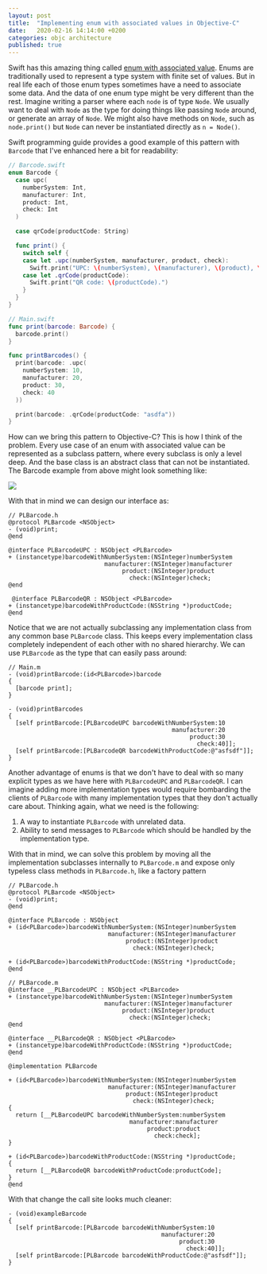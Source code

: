 ```yaml
---
layout: post
title:  "Implementing enum with associated values in Objective-C"
date:   2020-02-16 14:14:00 +0200
categories: objc architecture
published: true
---
```


Swift has this amazing thing called [enum with associated value](https://docs.swift.org/swift-book/LanguageGuide/Enumerations.html#ID148). Enums are traditionally used to represent a type system with finite set of values. But in real life each of those enum types sometimes have a need to associate some data. And the data of one enum type might be very different than the rest. Imagine writing a parser where each `node` is of type `Node`. We usually want to deal with `Node` as the type for doing things like passing `Node` around, or generate an array of `Node`. We might also have methods on `Node`, such as `node.print()` but `Node` can never be instantiated directly as `n = Node()`. 

Swift programming guide provides a good example of this pattern with `Barcode` that I've enhanced here a bit for readability:

```swift
// Barcode.swift
enum Barcode {
  case upc(
    numberSystem: Int,
    manufacturer: Int,
    product: Int,
    check: Int
  )

  case qrCode(productCode: String)

  func print() {
    switch self {
    case let .upc(numberSystem, manufacturer, product, check):
      Swift.print("UPC: \(numberSystem), \(manufacturer), \(product), \(check).")
    case let .qrCode(productCode):
      Swift.print("QR code: \(productCode).")
    }
  }
}
```
```swift
// Main.swift
func print(barcode: Barcode) {
  barcode.print()
}

func printBarcodes() {
  print(barcode: .upc(
    numberSystem: 10,
    manufacturer: 20,
    product: 30,
    check: 40
  ))

  print(barcode: .qrCode(productCode: "asdfa"))
}
```

How can we bring this pattern to Objective-C? This is how I think of the problem. Every use case of an enum with associated value can be represented as a subclass pattern, where every subclass is only a level deep. And the base class is an abstract class that can not be instantiated. The Barcode example from above might look something like:

[![](https://mermaid.ink/img/eyJjb2RlIjoiY2xhc3NEaWFncmFtXG5cdEJhcmNvZGUgPHwtLSBCYXJjb2RlUVJcblx0QmFyY29kZSA8fC0tIEJhcmNvZGVVUENcbiAgQmFyY29kZSA6IC12b2lkIHByaW50XG5cblx0Y2xhc3MgQmFyY29kZVVQQyB7XG4gICAgICBudW1iZXJTeXN0ZW06IEludCxcbiAgICAgIG1hbnVmYWN0dXJlcjogSW50LFxuICAgICAgcHJvZHVjdDogSW50LFxuICAgICAgY2hlY2s6IEludFxuXHR9XG5cbiAgY2xhc3MgQmFyY29kZVFSIHtcbiAgcHJvZHVjdENvZGU6IFN0cmluZ1xuXHR9XG5cblx0XHRcdFx0XHQiLCJtZXJtYWlkIjp7InRoZW1lIjoiZGVmYXVsdCJ9LCJ1cGRhdGVFZGl0b3IiOmZhbHNlfQ)](https://mermaid-js.github.io/mermaid-live-editor/#/edit/eyJjb2RlIjoiY2xhc3NEaWFncmFtXG5cdEJhcmNvZGUgPHwtLSBCYXJjb2RlUVJcblx0QmFyY29kZSA8fC0tIEJhcmNvZGVVUENcbiAgQmFyY29kZSA6IC12b2lkIHByaW50XG5cblx0Y2xhc3MgQmFyY29kZVVQQyB7XG4gICAgICBudW1iZXJTeXN0ZW06IEludCxcbiAgICAgIG1hbnVmYWN0dXJlcjogSW50LFxuICAgICAgcHJvZHVjdDogSW50LFxuICAgICAgY2hlY2s6IEludFxuXHR9XG5cbiAgY2xhc3MgQmFyY29kZVFSIHtcbiAgcHJvZHVjdENvZGU6IFN0cmluZ1xuXHR9XG5cblx0XHRcdFx0XHQiLCJtZXJtYWlkIjp7InRoZW1lIjoiZGVmYXVsdCJ9LCJ1cGRhdGVFZGl0b3IiOmZhbHNlfQ)

With that in mind we can design our interface as:

```objc
// PLBarcode.h
@protocol PLBarcode <NSObject>
- (void)print;
@end

@interface PLBarcodeUPC : NSObject <PLBarcode>
+ (instancetype)barcodeWithNumberSystem:(NSInteger)numberSystem
                           manufacturer:(NSInteger)manufacturer
                                product:(NSInteger)product
                                  check:(NSInteger)check;
@end

 @interface PLBarcodeQR : NSObject <PLBarcode>
+ (instancetype)barcodeWithProductCode:(NSString *)productCode;
@end
```

Notice that we are not actually subclassing any implementation class from any common base `PLBarcode` class.  This keeps every implementation class completely independent of each other with no shared hierarchy. We can use `PLBarcode` as the type that can easily pass around:

```objc
// Main.m
- (void)printBarcode:(id<PLBarcode>)barcode
{
  [barcode print];
}

- (void)printBarcodes
{
  [self printBarcode:[PLBarcodeUPC barcodeWithNumberSystem:10
                                              manufacturer:20
                                                   product:30
                                                     check:40]];
  [self printBarcode:[PLBarcodeQR barcodeWithProductCode:@"asfsdf"]];
}
```

Another advantage of enums is that we don't have to deal with so many explicit types as we have here with `PLBarcodeUPC` and `PLBarcodeQR`. I can imagine adding more implementation types would require bombarding the clients of `PLBarcode` with many implementation types that they don't actually care about. Thinking again, what we need is the following:

1. A way to instantiate `PLBarcode` with unrelated data.
2. Ability to send messages to `PLBarcode` which should be handled by the implementation type.

With that in mind, we can solve this problem by moving all the implementation subclasses internally to `PLBarcode.m` and expose only typeless class methods in `PLBarcode.h`, like a factory pattern

```objc
// PLBarcode.h
@protocol PLBarcode <NSObject>
- (void)print;
@end

@interface PLBarcode : NSObject
+ (id<PLBarcode>)barcodeWithNumberSystem:(NSInteger)numberSystem
                            manufacturer:(NSInteger)manufacturer
                                 product:(NSInteger)product
                                   check:(NSInteger)check;

+ (id<PLBarcode>)barcodeWithProductCode:(NSString *)productCode;
@end
```

```objc
// PLBarcode.m
@interface __PLBarcodeUPC : NSObject <PLBarcode>
+ (instancetype)barcodeWithNumberSystem:(NSInteger)numberSystem
                           manufacturer:(NSInteger)manufacturer
                                product:(NSInteger)product
                                  check:(NSInteger)check;
@end

@interface __PLBarcodeQR : NSObject <PLBarcode>
+ (instancetype)barcodeWithProductCode:(NSString *)productCode;
@end

@implementation PLBarcode

+ (id<PLBarcode>)barcodeWithNumberSystem:(NSInteger)numberSystem
                            manufacturer:(NSInteger)manufacturer
                                 product:(NSInteger)product
                                   check:(NSInteger)check;
{
  return [__PLBarcodeUPC barcodeWithNumberSystem:numberSystem
                                  manufacturer:manufacturer
                                       product:product
                                         check:check];
}

+ (id<PLBarcode>)barcodeWithProductCode:(NSString *)productCode;
{
  return [__PLBarcodeQR barcodeWithProductCode:productCode];
}
@end
```

With that change the call site looks much cleaner:

```objc
- (void)exampleBarcode
{
  [self printBarcode:[PLBarcode barcodeWithNumberSystem:10
                                           manufacturer:20
                                                product:30
                                                  check:40]];
  [self printBarcode:[PLBarcode barcodeWithProductCode:@"asfsdf"]];
}
```